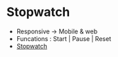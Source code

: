 # Stopwatch 
- Responsive -> Mobile & web
- Funcations : Start | Pause | Reset 
- [Stopwatch](https://sunny-jha-stopwatch.netlify.app/)
